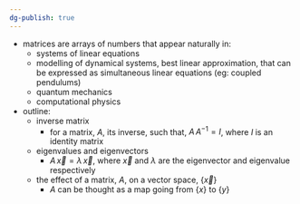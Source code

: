 ```yaml
---
dg-publish: true
---
```


- matrices are arrays of numbers that appear naturally in:
	- systems of linear equations
	- modelling of dynamical systems, best linear approximation, that can be expressed as simultaneous linear equations (eg: coupled pendulums)
	- quantum mechanics
	- computational physics
- outline:
	- inverse matrix
		- for a matrix, $A$, its inverse, such that, $A\,A^{-1}=I$, where $I$ is an identity matrix
	- eigenvalues and eigenvectors
		- ${} A\, \vec x = \lambda\, \vec x {}$, where $\vec x$ and $\lambda$  are the eigenvector and eigenvalue respectively
	- the effect of a matrix, $A$, on a vector space, $\{\vec x\}$
		- $A$ can be thought as a map going from $\{x\}$ to $\{y\}$
	